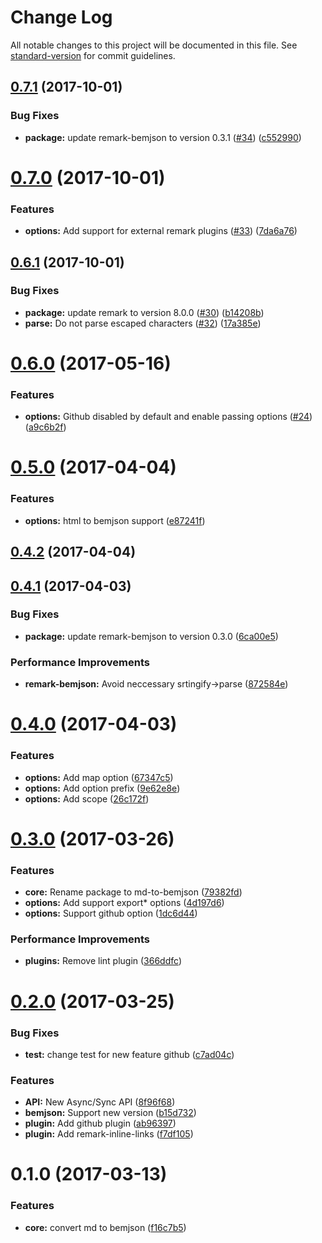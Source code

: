 # Change Log

All notable changes to this project will be documented in this file. See [standard-version](https://github.com/conventional-changelog/standard-version) for commit guidelines.

<a name="0.7.1"></a>
## [0.7.1](https://github.com/birhoff/md-to-bemjson/compare/v0.7.0...v0.7.1) (2017-10-01)


### Bug Fixes

* **package:** update remark-bemjson to version 0.3.1 ([#34](https://github.com/birhoff/md-to-bemjson/issues/34)) ([c552990](https://github.com/birhoff/md-to-bemjson/commit/c552990))



<a name="0.7.0"></a>
# [0.7.0](https://github.com/birhoff/md-to-bemjson/compare/v0.6.1...v0.7.0) (2017-10-01)


### Features

* **options:** Add support for external remark plugins ([#33](https://github.com/birhoff/md-to-bemjson/issues/33)) ([7da6a76](https://github.com/birhoff/md-to-bemjson/commit/7da6a76))



<a name="0.6.1"></a>
## [0.6.1](https://github.com/birhoff/md-to-bemjson/compare/v0.6.0...v0.6.1) (2017-10-01)


### Bug Fixes

* **package:** update remark to version 8.0.0 ([#30](https://github.com/birhoff/md-to-bemjson/issues/30)) ([b14208b](https://github.com/birhoff/md-to-bemjson/commit/b14208b))
* **parse:** Do not parse escaped characters ([#32](https://github.com/birhoff/md-to-bemjson/issues/32)) ([17a385e](https://github.com/birhoff/md-to-bemjson/commit/17a385e))



<a name="0.6.0"></a>
# [0.6.0](https://github.com/birhoff/md-to-bemjson/compare/v0.5.0...v0.6.0) (2017-05-16)


### Features

* **options:** Github disabled by default and enable passing options ([#24](https://github.com/birhoff/md-to-bemjson/issues/24)) ([a9c6b2f](https://github.com/birhoff/md-to-bemjson/commit/a9c6b2f))



<a name="0.5.0"></a>
# [0.5.0](https://github.com/birhoff/md-to-bemjson/compare/v0.4.2...v0.5.0) (2017-04-04)


### Features

* **options:** html to bemjson support ([e87241f](https://github.com/birhoff/md-to-bemjson/commit/e87241f))



<a name="0.4.2"></a>
## [0.4.2](https://github.com/birhoff/md-to-bemjson/compare/v0.4.1...v0.4.2) (2017-04-04)



<a name="0.4.1"></a>
## [0.4.1](https://github.com/birhoff/md-to-bemjson/compare/v0.4.0...v0.4.1) (2017-04-03)


### Bug Fixes

* **package:** update remark-bemjson to version 0.3.0 ([6ca00e5](https://github.com/birhoff/md-to-bemjson/commit/6ca00e5))


### Performance Improvements

* **remark-bemjson:** Avoid neccessary srtingify->parse ([872584e](https://github.com/birhoff/md-to-bemjson/commit/872584e))



<a name="0.4.0"></a>
# [0.4.0](https://github.com/birhoff/md-to-bemjson/compare/v0.3.0...v0.4.0) (2017-04-03)


### Features

* **options:** Add map option ([67347c5](https://github.com/birhoff/md-to-bemjson/commit/67347c5))
* **options:** Add option prefix ([9e62e8e](https://github.com/birhoff/md-to-bemjson/commit/9e62e8e))
* **options:** Add scope ([26c172f](https://github.com/birhoff/md-to-bemjson/commit/26c172f))



<a name="0.3.0"></a>
# [0.3.0](https://github.com/birhoff/md-to-bemjson/compare/v0.2.0...v0.3.0) (2017-03-26)


### Features

* **core:** Rename package to md-to-bemjson ([79382fd](https://github.com/birhoff/md-to-bemjson/commit/79382fd))
* **options:** Add support export* options ([4d197d6](https://github.com/birhoff/md-to-bemjson/commit/4d197d6))
* **options:** Support github option ([1dc6d44](https://github.com/birhoff/md-to-bemjson/commit/1dc6d44))


### Performance Improvements

* **plugins:** Remove lint plugin ([366ddfc](https://github.com/birhoff/md-to-bemjson/commit/366ddfc))



<a name="0.2.0"></a>
# [0.2.0](https://github.com/birhoff/md-to-bemjson/compare/v0.1.0...v0.2.0) (2017-03-25)


### Bug Fixes

* **test:** change test for new feature github ([c7ad04c](https://github.com/birhoff/md-to-bemjson/commit/c7ad04c))


### Features

* **API:** New Async/Sync API ([8f96f68](https://github.com/birhoff/md-to-bemjson/commit/8f96f68))
* **bemjson:** Support new version ([b15d732](https://github.com/birhoff/md-to-bemjson/commit/b15d732))
* **plugin:** Add github plugin ([ab96397](https://github.com/birhoff/md-to-bemjson/commit/ab96397))
* **plugin:** Add remark-inline-links ([f7df105](https://github.com/birhoff/md-to-bemjson/commit/f7df105))



<a name="0.1.0"></a>
# 0.1.0 (2017-03-13)


### Features

* **core:** convert md to bemjson ([f16c7b5](https://github.com/birhoff/md-to-bemjson/commit/f16c7b5))
